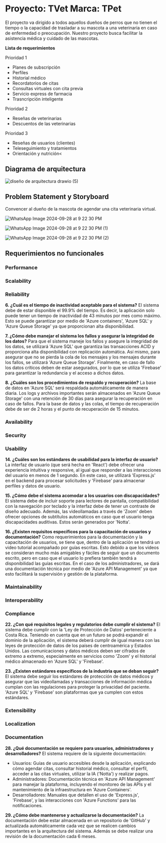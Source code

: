 # Proyecto: TVet Marca: TPet
El proyecto va dirigido a todos aquellos dueños de perros que no tienen el tiempo o la capacidad de trasladar a su mascota a una veterinaria en caso de enfermedad o preocupación. Nuestro proyecto busca facilitar la asistencia médica y cuidado de las mascotas.

**Lista de requerimientos**

Prioridad 1
- Planes de subscripción
- Perfiles
- Historial médico
- Recordatorios de citas
- Consultas virtuales con cita previa
- Servicio express de farmacia
- Trasncripción inteligente

Prioridad 2
- Reseñas de veterinarias
- Descuentos de las veterinarias

Prioridad 3
- Reseñas de usuarios (clientes)
- Teleseguimiento y tratamientos
- Orientación y nutrición<

## Diagrama de arquitectura
![diseño de arquitectura drawio (5)](https://github.com/user-attachments/assets/05f3f1a2-640c-414a-8819-ae351bb61aa9)

## Problem Statement y Storyboard
Convencer al dueño de la mascota de agendar una cita veterinaria virtual.

![WhatsApp Image 2024-09-28 at 9 22 30 PM](https://github.com/user-attachments/assets/9eb62c6c-f0aa-4df2-9211-9db48f364c5a)

![WhatsApp Image 2024-09-28 at 9 22 30 PM (1)](https://github.com/user-attachments/assets/16c8c1a0-9971-447e-98ba-34ace57c117e)

![WhatsApp Image 2024-09-28 at 9 22 30 PM (2)](https://github.com/user-attachments/assets/3fed88c3-5a11-4806-8f3b-48e5568de746)

## Requerimientos no funcionales

### Performance

### Scalability

### Reliability
**6. ¿Cuál es el tiempo de inactividad aceptable para el sistema?**
El sistema debe de estar disponible el 99.9% del tiempo. Es decir, la aplicación solo puede tener un tiempo de inactividad de 43 minutos por mes como máximo. Esto se puede garantizar por medio de 'Azure containers', 'Azure SQL' y 'Azure Queue Storage' ya que proporcionan alta disponibilidad.

**7. ¿Cómo debe manejar el sistema los fallos y asegurar la integridad de los datos?**
Para que el sistema maneje los fallos y asegure la integridad de los datos, se utilizará 'Azure SQL' que garantiza las transacciones ACID y proporciona alta disponibilidad con replicación automática. Así mismo, para asegurar que no se pierda la cola de los mensajes y los mensajes durante los fallos, se utilizará 'Azure Queue Storage'. Finalmente, en caso de fallo los datos críticos deben de estar asegurados, por lo que se utiliza 'Firebase' para garantizar la redundancia y el acceso a dichos datos.

**8.  ¿Cuáles son los procedimientos de respaldo y recuperación?**
La base de datos en 'Azure SQL' será respaldada automáticamente de manera diaria. Los logs y archivos importantes serán almacenados en 'Azure Queue Storage' con una retención de 30 días para asegurar la recuperación en caso de fallos. Para la base de datos y las colas, el tiempo de recuperación debe de ser de 2 horas y el punto de recuperación de 15 minutos.

### Availability

### Security

### Usability
**14. ¿Cuáles son los estándares de usabilidad para la interfaz de usuario?**
La interfaz de usuario (que será hecha en 'React') debe ofrecer una experiencia intuitiva y responsive, al igual que responder a las interacciones del usuario en menos de 1 segundo. En este caso, se utilizará 'Express.js' en el backend para procesar solicitudes y 'Firebase' para almacenar perfiles y datos de usuario.

**15. ¿Cómo debe el sistema acomodar a los usuarios con discapacidades?**
El sistema debe de incluir soporte para lectores de pantalla, compatibilidad con la navegación por teclado y la interfaz debe de tener un contraste de diseño adecuado. Además, las videollamadas a través de 'Zoom' deben ofrecer opciones de subtítulos automáticos en caso que el usuario tenga discapacidades auditivas. Estos serán generados por 'Notta'.

**16. ¿Existen requisitos específicos para la capacitación de usuarios y documentación?**
Como requerimientos para la documentación y la capacitación de usuarios, se tiene que, dentro de la aplicación se tendrá un video tutorial acompañado por guías escritas. Esto debido a que los videos se consideran mucho más amigables y fáciles de seguir que un documento escrito, pero en caso que el usuario lo prefiera también tendrá a disponibilidad las guías escritas. En el caso de los administradores, se dará una documentación técnica por medio de 'Azure API Management' ya que esto facilitará la supervisión y gestión de la plataforma.

### Maintainability

### Interoperability

### Compliance
**22. ¿Con qué requisitos legales y regulatorios debe cumplir el sistema?**
El sistema debe cumplir con la 'Ley de Protección de Datos' perteneciente a Costa Rica. Teniendo en cuenta que en un futuro se podrá expandir el dominio de la aplicación, el sistema deberá cumplir de igual manera con las leyes de protección de datos de los países de centroamérica y Estados Unidos. Las comunicaciones y datos médicos deben ser cifrados de extremo a extremo, especialmente en servicios como 'Zoom' y el historial médico almacenado en 'Azure SQL' y 'Firebase'.

**23. ¿Existen estándares específicos de la industria que se deban seguir?**
El sistema debe seguir los estándares de protección de datos médicos y asegurar que las videollamadas y transacciones de información médica cumplan con las regulaciones para proteger la privacidad del paciente. 'Azure SQL' y 'Firebase' son plataformas que ya cumplen con estos estándares.

### Extensibility

### Localization

### Documentation
**28. ¿Qué documentación se requiere para usuarios, administradores y desarrolladores?**
El sistema requiere de la siguiente documentación:
- Usuarios: Guías de usuario accesibles desde la aplicación, explicando cómo agendar citas, consultar historial médico, consultar el perfil, acceder a las citas virtuales, utilizar la IA ('Notta') y realizar pagos.
- Administradores: Documentación técnica en 'Azure API Management' para manejar la plataforma, incluyendo el monitoreo de las APIs y el mantenimiento de la infraestructura en 'Azure Containers'.
- Desarrolladores: Manuales que detallen el uso de 'Express.js', 'Firebase', y las interacciones con 'Azure Functions' para las notificaciones.

**29. ¿Cómo debe mantenerse y actualizarse la documentación?**
La documentación debe estar almacenada en un repositorio de 'GitHub' y actualizada automáticamente cada vez que se realicen cambios importantes en la arquitectura del sistema. Además se debe realizar una revisión de la documentación cada 6 meses.


